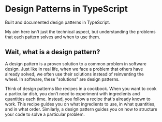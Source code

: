# Design Patterns in TypeScript

Built and documented design patterns in TypeScript.

My aim here isn't just the technical aspect, but understanding the problems that each pattern solves and when to use them.

## Wait, what is a design pattern?

A design pattern is a proven solution to a common problem in software design. Just like in real life, when we face a problem that others have already solved, we often use their solutions instead of reinventing the wheel. In software, these "solutions" are design patterns.

Think of design patterns like recipes in a cookbook. When you want to cook a particular dish, you don’t need to experiment with ingredients and quantities each time. Instead, you follow a recipe that's already known to work. This recipe guides you on what ingredients to use, in what quantities, and in what order. Similarly, a design pattern guides you on how to structure your code to solve a particular problem.
